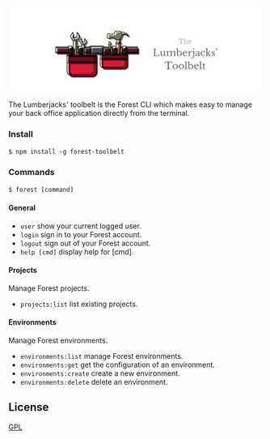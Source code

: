 <p align="center">
  <img src="https://github.com/ForestAdmin/toolbelt/blob/master/assets/logo.png?raw=true" alt="Toolbelt logo">
</p>

The Lumberjacks' toolbelt is the Forest CLI which makes easy to manage your back office application directly from the terminal.


### Install
    $ npm install -g forest-toolbelt

### Commands

    $ forest [command]

#### General
- `user`          show your current logged user.
- `login`         sign in to your Forest account.
- `logout`        sign out of your Forest account.
- `help [cmd]`    display help for [cmd].

#### Projects

Manage Forest projects.

- `projects:list` list existing projects.

#### Environments

Manage Forest environments.

- `environments:list`    manage Forest environments.
- `environments:get`     get the configuration of an environment.
- `environments:create`  create a new environment.
- `environments:delete`  delete an environment.

## License
[GPL](https://github.com/ForestAdmin/toolbelt/blob/master/LICENSE)
